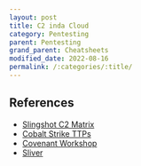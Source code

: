 ```yaml
---
layout: post
title: C2 inda Cloud
category: Pentesting
parent: Pentesting
grand_parent: Cheatsheets
modified_date: 2022-08-16
permalink: /:categories/:title/
---
```


## References

- [Slingshot C2 Matrix](https://howto.thec2matrix.com/slingshot-c2-matrix-edition)
- [Cobalt Strike TTPs](https://attack.mitre.org/software/S0154/)
- [Covenant Workshop](https://www.youtube.com/watch?v=oN_0pPI6TYU)
- [Sliver]()

